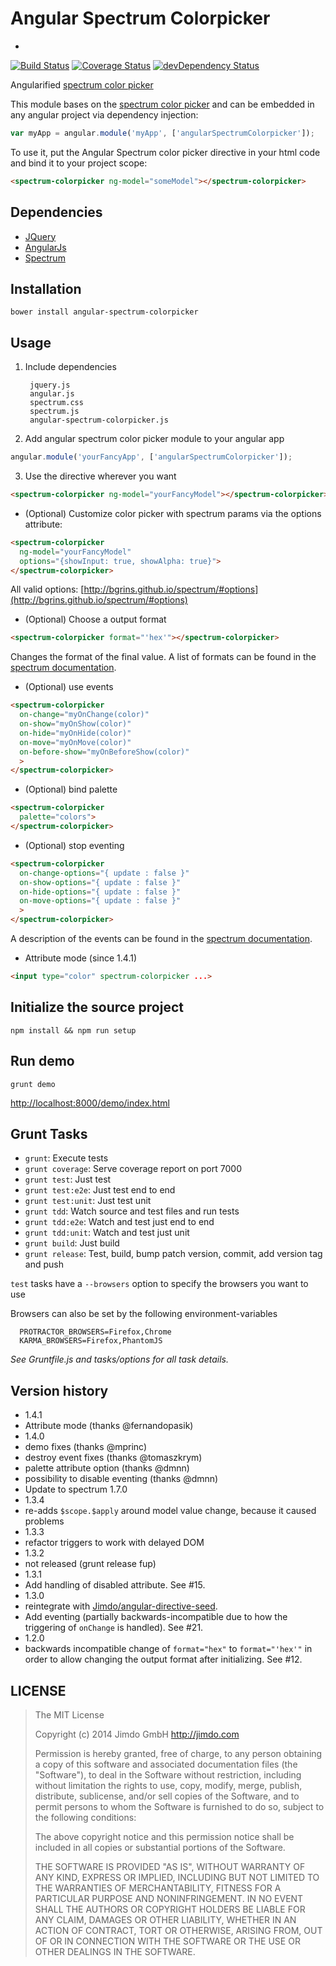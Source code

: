 Angular Spectrum Colorpicker
============================
-
[![Build Status](https://travis-ci.org/Jimdo/angular-spectrum-colorpicker.png)](https://travis-ci.org/Jimdo/angular-spectrum-colorpicker)
[![Coverage Status](https://coveralls.io/repos/Jimdo/angular-spectrum-colorpicker/badge.png?branch=master)](https://coveralls.io/r/Jimdo/angular-spectrum-colorpicker?branch=master)
[![devDependency Status](https://david-dm.org/Jimdo/angular-spectrum-colorpicker/dev-status.svg)](https://david-dm.org/Jimdo/angular-spectrum-colorpicker#info=devDependencies)

Angularified [spectrum color picker](http://bgrins.github.io/spectrum/)

This module bases on the [spectrum color picker](http://bgrins.github.io/spectrum/)
and can be embedded in any angular project via dependency injection:

```javascript
var myApp = angular.module('myApp', ['angularSpectrumColorpicker']);
```

To use it, put the Angular Spectrum color picker directive in your html code and bind it to your project scope:

```html
<spectrum-colorpicker ng-model="someModel"></spectrum-colorpicker>
```


Dependencies
------------

 * [JQuery](http://jquery.com/)
 * [AngularJs](http://angularjs.org/)
 * [Spectrum](http://bgrins.github.io/spectrum/)

Installation
------------

```
bower install angular-spectrum-colorpicker
```

Usage
-----

1. Include dependencies

		jquery.js
		angular.js
		spectrum.css
		spectrum.js
		angular-spectrum-colorpicker.js
2. Add angular spectrum color picker module to your angular app
```javascript
angular.module('yourFancyApp', ['angularSpectrumColorpicker']);
```
3. Use the directive wherever you want
```html
<spectrum-colorpicker ng-model="yourFancyModel"></spectrum-colorpicker>
```
 * (Optional) Customize color picker with spectrum params via the options attribute:
```html
<spectrum-colorpicker
  ng-model="yourFancyModel"
  options="{showInput: true, showAlpha: true}">
</spectrum-colorpicker>
```
All valid options: [http://bgrins.github.io/spectrum/#options](http://bgrins.github.io/spectrum/#options)
 * (Optional) Choose a output format
```html
<spectrum-colorpicker format="'hex'"></spectrum-colorpicker>
```
Changes the format of the final value. A list of formats can be found in the [spectrum documentation](http://bgrins.github.io/spectrum/#details-acceptedColorInputs).
* (Optional) use events
```html
<spectrum-colorpicker
  on-change="myOnChange(color)"
  on-show="myOnShow(color)"
  on-hide="myOnHide(color)"
  on-move="myOnMove(color)"
  on-before-show="myOnBeforeShow(color)"
  >
</spectrum-colorpicker>
```
* (Optional) bind palette
```html
<spectrum-colorpicker
  palette="colors">
</spectrum-colorpicker>
```
* (Optional) stop eventing
```html
<spectrum-colorpicker
  on-change-options="{ update : false }"
  on-show-options="{ update : false }"
  on-hide-options="{ update : false }"
  on-move-options="{ update : false }"
  >
</spectrum-colorpicker>
```
A description of the events can be found in the [spectrum documentation](https://bgrins.github.io/spectrum/#events).

* Attribute mode (since 1.4.1)
```html
<input type="color" spectrum-colorpicker ...>
```

Initialize the source project
-----------------------------

```shell
npm install && npm run setup
```


Run demo
--------

```shell
grunt demo
```

[http://localhost:8000/demo/index.html](http://localhost:8000/demo/index.html)


Grunt Tasks
-----------

 * `grunt`: Execute tests
 * `grunt coverage`: Serve coverage report on port 7000
 * `grunt test`: Just test
 * `grunt test:e2e`: Just test end to end
 * `grunt test:unit`: Just test unit
 * `grunt tdd`: Watch source and test files and run tests
 * `grunt tdd:e2e`: Watch and test just end to end
 * `grunt tdd:unit`: Watch and test just unit
 * `grunt build`: Just build
 * `grunt release`: Test, build, bump patch version, commit, add version tag and push

 `test` tasks have a `--browsers` option to specify the browsers you want to use

 Browsers can also be set by the following environment-variables
 ```
   PROTRACTOR_BROWSERS=Firefox,Chrome
   KARMA_BROWSERS=Firefox,PhantomJS
 ```

_See Gruntfile.js and tasks/options for all task details._

Version history
---------------
* 1.4.1
 * Attribute mode (thanks @fernandopasik)
* 1.4.0
 * demo fixes (thanks @mprinc)
 * destroy event fixes (thanks @tomaszkrym)
 * palette attribute option (thanks @dmnn)
 * possibility to disable eventing (thanks @dmnn)
 * Update to spectrum 1.7.0
* 1.3.4
 * re-adds `$scope.$apply` around model value change, because it caused problems
* 1.3.3
 * refactor triggers to work with delayed DOM
* 1.3.2
 * not released (grunt release fup)
* 1.3.1
 * Add handling of disabled attribute. See #15.
* 1.3.0
 * reintegrate with [Jimdo/angular-directive-seed](https://github.com/Jimdo/angular-directive-seed).
 * Add eventing (partially backwards-incompatible due to how the triggering of `onChange` is handled). See #21.
* 1.2.0
 * backwards incompatible change of `format="hex"` to `format="'hex'"` in order to allow changing the output format after initializing. See #12.

LICENSE
-------

> The MIT License
>
> Copyright (c) 2014 Jimdo GmbH http://jimdo.com
>
> Permission is hereby granted, free of charge, to any person obtaining a copy
> of this software and associated documentation files (the "Software"), to deal
> in the Software without restriction, including without limitation the rights
> to use, copy, modify, merge, publish, distribute, sublicense, and/or sell
> copies of the Software, and to permit persons to whom the Software is
> furnished to do so, subject to the following conditions:
>
> The above copyright notice and this permission notice shall be included in
> all copies or substantial portions of the Software.
>
> THE SOFTWARE IS PROVIDED "AS IS", WITHOUT WARRANTY OF ANY KIND, EXPRESS OR
> IMPLIED, INCLUDING BUT NOT LIMITED TO THE WARRANTIES OF MERCHANTABILITY,
> FITNESS FOR A PARTICULAR PURPOSE AND NONINFRINGEMENT. IN NO EVENT SHALL THE
> AUTHORS OR COPYRIGHT HOLDERS BE LIABLE FOR ANY CLAIM, DAMAGES OR OTHER
> LIABILITY, WHETHER IN AN ACTION OF CONTRACT, TORT OR OTHERWISE, ARISING FROM,
> OUT OF OR IN CONNECTION WITH THE SOFTWARE OR THE USE OR OTHER DEALINGS IN
> THE SOFTWARE.
